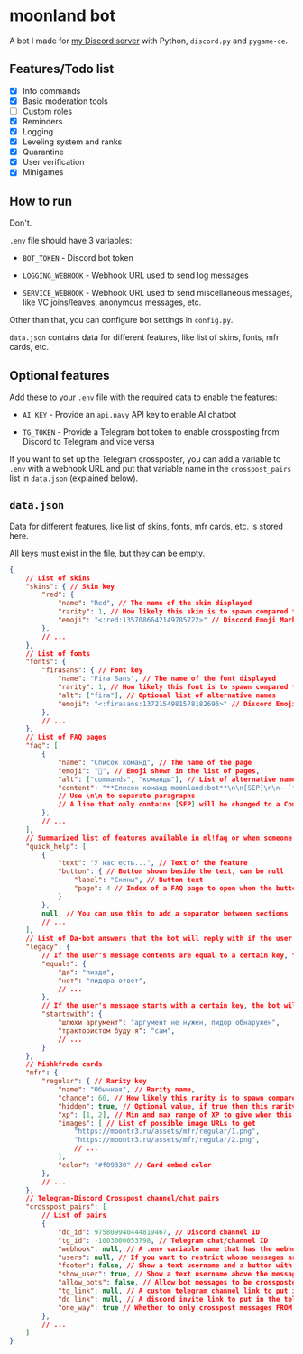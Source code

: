 # moonland bot

A bot I made for [my Discord server](https://discord.gg/s3NrXyYjnG) with Python, `discord.py` and `pygame-ce`.

## Features/Todo list

- [x] Info commands
- [x] Basic moderation tools
- [ ] Custom roles
- [x] Reminders
- [x] Logging
- [x] Leveling system and ranks
- [x] Quarantine
- [x] User verification
- [x] Minigames

## How to run

Don't.

`.env` file should have 3 variables:

- `BOT_TOKEN` - Discord bot token

- `LOGGING_WEBHOOK` - Webhook URL used to send log messages

- `SERVICE_WEBHOOK` - Webhook URL used to send miscellaneous messages, like VC joins/leaves, anonymous messages, etc.

Other than that, you can configure bot settings in `config.py`.

`data.json` contains data for different features, like list of skins, fonts, mfr cards, etc.

## Optional features

Add these to your `.env` file with the required data to enable the features:

- `AI_KEY` - Provide an `api.navy` API key to enable AI chatbot

- `TG_TOKEN` - Provide a Telegram bot token to enable crossposting from Discord to Telegram and vice versa

If you want to set up the Telegram crossposter, you can add a variable to `.env` with a webhook URL and put that variable name in the `crosspost_pairs` list in `data.json` (explained below).

## `data.json`

Data for different features, like list of skins, fonts, mfr cards, etc. is stored here.

All keys must exist in the file, but they can be empty.

```json
{
    // List of skins
    "skins": { // Skin key
        "red": {
            "name": "Red", // The name of the skin displayed
            "rarity": 1, // How likely this skin is to spawn compared to all other skins
            "emoji": "<:red:1357086642149785722>" // Discord Emoji Markdown of this skin
        },
        // ...
    },
    // List of fonts
    "fonts": {
        "firasans": { // Font key
            "name": "Fira Sans", // The name of the font displayed
            "rarity": 1, // How likely this font is to spawn compared to all other fonts
            "alt": ["fira"], // Optional list of alternative names
            "emoji": "<:firasans:1372154981578182696>" // Discord Emoji Markdown of this font
        },
        // ...
    },
    // List of FAQ pages
    "faq": [
        {
            "name": "Список команд", // The name of the page
            "emoji": "📃", // Emoji shown in the list of pages,
            "alt": ["commands", "команды"], // List of alternative names of this page that can be used to access it via the `ml!faq <page name>` command
            "content": "**Список команд moonland:bot**\n\n[SEP]\n\n- `faq` - Это меню" // Page content
            // Use \n\n to separate paragraphs
            // A line that only contains [SEP] will be changed to a Components V2 line separator
        },
        // ...
    ],
    // Summarized list of features available in ml!faq or when someone joins
    "quick_help": [
        {
            "text": "У нас есть...", // Text of the feature
            "button": { // Button shown beside the text, can be null
                "label": "Скины", // Button text
                "page": 4 // Index of a FAQ page to open when the button is clicked, OR a URL to open in a browser
            }
        },
        null, // You can use this to add a separator between sections
        // ...
    ],
    // List of Da-bot answers that the bot will reply with if the user has beast mode enabled
    "legacy": {
        // If the user's message contents are equal to a certain key, the bot will reply with the corresponding value
        "equals": {
            "да": "пизда",
            "нет": "пидора ответ",
            // ...
        },
        // If the user's message starts with a certain key, the bot will reply with the corresponding value
        "startswith": {
            "шлюхи аргумент": "аргумент не нужен, пидор обнаружен",
            "трактористом буду я": "сам",
            // ...
        }
    },
    // Mishkfrede cards
    "mfr": {
        "regular": { // Rarity key
            "name": "Обычная", // Rarity name,
            "chance": 60, // How likely this rarity is to spawn compared to all other rarities
            "hidden": true, // Optional value, if true then this rarity will not appear in stats (at all, not even the ???s) unless user has obtained it
            "xp": [1, 2], // Min and max range of XP to give when this card is pulled
            "images": [ // List of possible image URLs to get
                "https://moontr3.ru/assets/mfr/regular/1.png",
                "https://moontr3.ru/assets/mfr/regular/2.png",
                // ...
            ],
            "color": "#f09330" // Card embed color
        },
        // ...
    },
    // Telegram-Discord Crosspost channel/chat pairs
    "crosspost_pairs": [
        // List of pairs
        {
            "dc_id": 975809940444819467, // Discord channel ID
            "tg_id": -1003000053798, // Telegram chat/channel ID
            "webhook": null, // A .env variable name that has the webhook URL if you want to send messages thru the webhook instead of the bot account. This will allow to show a custom username.
            "users": null, // If you want to restrict whose messages are crossposted, put here a list of integers with allowed user's IDs whose messages should be crossposted
            "footer": false, // Show a text username and a button with a link to the chat/channel in the discord message's footer and a button with a specified in "dc_link" link in the telegram messages' footer when crossposting
            "show_user": true, // Show a text username above the message when crossposting (will do nothing if you use a webhook or the footer is enabled)
            "allow_bots": false, // Allow bot messages to be crossposted
            "tg_link": null, // A custom telegram channel link to put in the discord message's footer instead of the message link. Only has an effect if the footer is enabled
            "dc_link": null, // A discord invite link to put in the telegram message's footer
            "one_way": true // Whether to only crosspost messages FROM telegram TO discord and not the other way 
        },
        // ...
    ]
}
```
